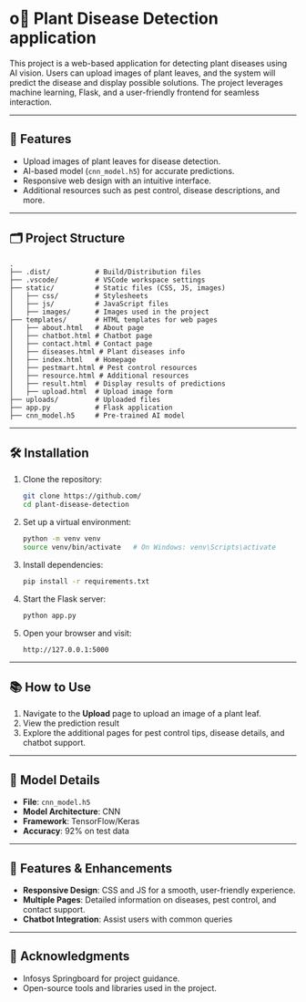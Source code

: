 # o🌿 Plant Disease Detection application

This project is a web-based application for detecting plant diseases using AI vision. Users can upload images of plant leaves, and the system will predict the disease and display possible solutions. The project leverages machine learning, Flask, and a user-friendly frontend for seamless interaction.

---

## 🚀 Features

- Upload images of plant leaves for disease detection.
- AI-based model (`cnn_model.h5`) for accurate predictions.
- Responsive web design with an intuitive interface.
- Additional resources such as pest control, disease descriptions, and more.

---

## 🗂️ Project Structure

```
.
├── .dist/           # Build/Distribution files
├── .vscode/         # VSCode workspace settings
├── static/          # Static files (CSS, JS, images)
│   ├── css/         # Stylesheets
│   ├── js/          # JavaScript files
│   ├── images/      # Images used in the project
├── templates/       # HTML templates for web pages
│   ├── about.html   # About page
│   ├── chatbot.html # Chatbot page
│   ├── contact.html # Contact page
│   ├── diseases.html # Plant diseases info
│   ├── index.html   # Homepage
│   ├── pestmart.html # Pest control resources
│   ├── resource.html # Additional resources
│   ├── result.html  # Display results of predictions
│   ├── upload.html  # Upload image form
├── uploads/         # Uploaded files
├── app.py           # Flask application
├── cnn_model.h5     # Pre-trained AI model
```

---

## 🛠️ Installation

1. Clone the repository:

   ```bash
   git clone https://github.com/
   cd plant-disease-detection
   ```

2. Set up a virtual environment:

   ```bash
   python -m venv venv
   source venv/bin/activate   # On Windows: venv\Scripts\activate
   ```

3. Install dependencies:

   ```bash
   pip install -r requirements.txt
   ```

4. Start the Flask server:

   ```bash
   python app.py
   ```

5. Open your browser and visit:

   ```
   http://127.0.0.1:5000
   ```

---

## 📚 How to Use

1. Navigate to the **Upload** page to upload an image of a plant leaf.
2. View the prediction result 
3. Explore the additional pages for pest control tips, disease details, and chatbot support.

---

## 🧠 Model Details

- **File**: `cnn_model.h5`
- **Model Architecture**: CNN
- **Framework**: TensorFlow/Keras
- **Accuracy**: 92% on test data

---

## 🌟 Features & Enhancements

- **Responsive Design**: CSS and JS for a smooth, user-friendly experience.
- **Multiple Pages**: Detailed information on diseases, pest control, and contact support.
- **Chatbot Integration**: Assist users with common queries

---



## 🌟 Acknowledgments

- Infosys Springboard for project guidance.
- Open-source tools and libraries used in the project.




